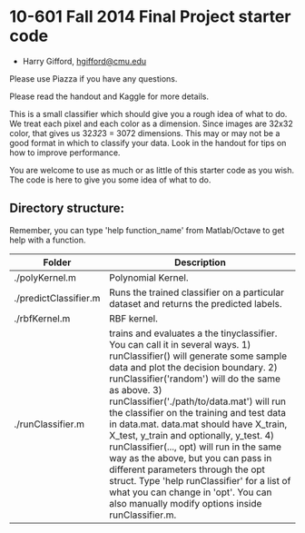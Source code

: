 # 10-601 Fall 2014 Final Project starter code #

- Harry Gifford, hgifford@cmu.edu

Please use Piazza if you have any questions.

Please read the handout and Kaggle for more details.

This is a small classifier which should give you a rough idea of what to do. We treat each pixel and each color as a dimension. Since images are 32x32 color, that gives us 32*32*3 = 3072 dimensions. This may or may not be a good format in which to classify your data. Look in the handout for tips on how to improve performance.

You are welcome to use as much or as little of this starter code as you wish. The code is here to give you some idea of what to do.

## Directory structure:

Remember, you can type 'help function_name' from Matlab/Octave to get help with a function.

Folder                | Description
------                | -----------
./polyKernel.m        | Polynomial Kernel.
./predictClassifier.m | Runs the trained classifier on a particular dataset and returns the predicted labels.
./rbfKernel.m         | RBF kernel.
./runClassifier.m     | trains and evaluates a the tinyclassifier. You can call it in several ways. 1) runClassifier() will generate some sample data and plot the decision boundary. 2) runClassifier('random') will do the same as above. 3) runClassifier('./path/to/data.mat') will run the classifier on the training and test data in data.mat. data.mat should have X_train, X_test, y_train and optionally, y_test. 4) runClassifier(..., opt) will run in the same way as the above, but you can pass in different parameters through the opt struct. Type 'help runClassifier' for a list of what you can change in 'opt'. You can also manually modify options inside runClassifier.m.
